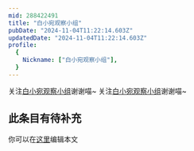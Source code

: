 ```yaml
---
mid: 288422491
title: "白小宛观察小组"
pubDate: "2024-11-04T11:22:14.603Z"
updatedDate: "2024-11-04T11:22:14.603Z"
profile:
  {
    Nickname: ["白小宛观察小组"],
  }
---
```


关注[白小宛观察小组](https://space.bilibili.com/288422491)谢谢喵~ 关注[白小宛观察小组](https://space.bilibili.com/288422491)谢谢喵~

## 此条目有待补充
你可以在[这里](https://github.com/Yuhanawa/VTuber.ICU/edit/master/src/content/v/白小宛观察小组/index.md)编辑本文
